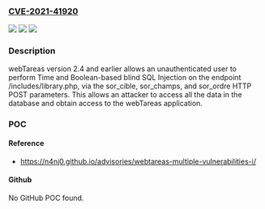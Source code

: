 ### [CVE-2021-41920](https://cve.mitre.org/cgi-bin/cvename.cgi?name=CVE-2021-41920)
![](https://img.shields.io/static/v1?label=Product&message=n%2Fa&color=blue)
![](https://img.shields.io/static/v1?label=Version&message=n%2Fa&color=blue)
![](https://img.shields.io/static/v1?label=Vulnerability&message=n%2Fa&color=brighgreen)

### Description

webTareas version 2.4 and earlier allows an unauthenticated user to perform Time and Boolean-based blind SQL Injection on the endpoint /includes/library.php, via the sor_cible, sor_champs, and sor_ordre HTTP POST parameters. This allows an attacker to access all the data in the database and obtain access to the webTareas application.

### POC

#### Reference
- https://n4nj0.github.io/advisories/webtareas-multiple-vulnerabilities-i/

#### Github
No GitHub POC found.

